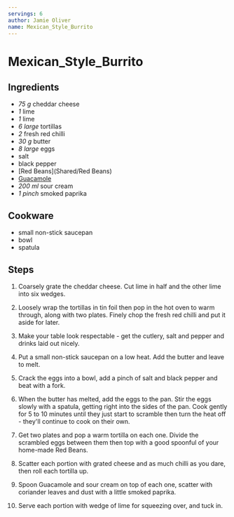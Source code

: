 ```yaml
---
servings: 6
author: Jamie Oliver
name: Mexican_Style_Burrito
---
```


# Mexican_Style_Burrito

## Ingredients

- *75 g* cheddar cheese
- *1* lime
- *1* lime
- *6 large* tortillas
- *2* fresh red chilli
- *30 g* butter
- *8 large* eggs
- salt
- black pepper
- [Red Beans](Shared/Red Beans)
- [Guacamole](Shared/Guacamole)
- *200 ml* sour cream
- *1 pinch* smoked paprika

## Cookware

- small non-stick saucepan
- bowl
- spatula

## Steps

1. Coarsely grate the cheddar cheese. Cut lime in half and the other lime into
six wedges.

2. Loosely wrap the tortillas in tin foil then pop in the hot oven to warm
through, along with two plates. Finely chop the fresh red chilli and put it
aside for later.

3. Make your table look respectable - get the cutlery, salt and pepper and
drinks laid out nicely.

4. Put a small non-stick saucepan on a low heat. Add the butter and leave to
melt.

5. Crack the eggs into a bowl, add a pinch of salt and black pepper and beat
with a fork.

6. When the butter has melted, add the eggs to the pan. Stir the eggs slowly
with a spatula, getting right into the sides of the pan. Cook gently for 5 to
10 minutes until they just start to scramble then turn the heat off - they'll
continue to cook on their own.

7. Get two plates and pop a warm tortilla on each one. Divide the scrambled eggs
between them then top with a good spoonful of your home-made Red Beans.

8. Scatter each portion with grated cheese and as much chilli as you dare, then
roll each tortilla up.

9. Spoon Guacamole and sour cream on top of each one, scatter with coriander
leaves and dust with a little smoked paprika.

10. Serve each portion with wedge of lime for squeezing over, and tuck in.

